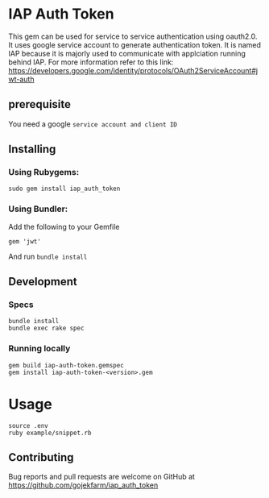 # IAP Auth Token

This gem can be used for service to service authentication using oauth2.0.
It uses google service account to generate authentication token. It is named IAP because it is majorly used to communicate with applciation running behind IAP.
For more information refer to this link: https://developers.google.com/identity/protocols/OAuth2ServiceAccount#jwt-auth

## prerequisite

You need a google `service account and client ID`

## Installing

### Using Rubygems:
```
sudo gem install iap_auth_token
```

### Using Bundler:

Add the following to your Gemfile
```
gem 'jwt'
```
And run `bundle install`

## Development

### Specs

```
bundle install
bundle exec rake spec
```

### Running locally

```
gem build iap-auth-token.gemspec
gem install iap-auth-token-<version>.gem
```

# Usage

```
source .env
ruby example/snippet.rb
```

## Contributing
Bug reports and pull requests are welcome on GitHub at https://github.com/gojekfarm/iap_auth_token
